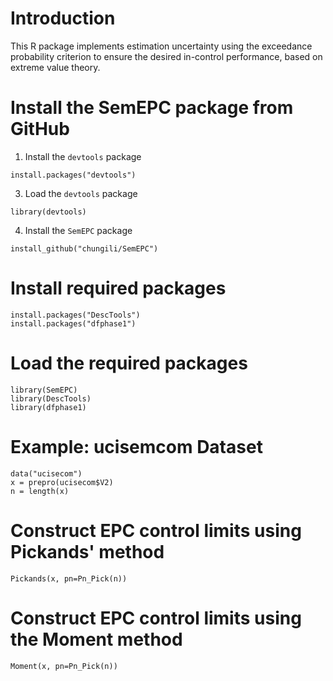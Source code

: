 # Introduction  
This R package implements estimation uncertainty using the exceedance probability criterion to ensure the desired in-control performance, based on extreme value theory.

# Install the SemEPC package from GitHub
1. Install the `devtools` package
```{r}
install.packages("devtools")
```
3. Load the `devtools` package
```{r}
library(devtools)
```
4. Install the `SemEPC` package
```{r}
install_github("chungili/SemEPC")
```
# Install required packages 
```{r}
install.packages("DescTools")
install.packages("dfphase1")
```

# Load the required packages
```{r}
library(SemEPC)
library(DescTools)
library(dfphase1)
```

# Example: ucisemcom Dataset
```{r}
data("ucisecom")
x = prepro(ucisecom$V2)
n = length(x)
```

# Construct EPC control limits using Pickands' method
```{r}
Pickands(x, pn=Pn_Pick(n))
```

# Construct EPC control limits using the Moment method
```{r}
Moment(x, pn=Pn_Pick(n))
```
